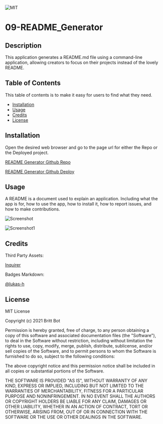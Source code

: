 ![MIT](https://img.shields.io/badge/License-MIT-yellow.svg)
# 09-README_Generator
## Description 

This application generates a README.md file using a command-line application, allowing creators to focus on their projects instead of the lovely README. 


## Table of Contents 

This table of contents is to make it easy for users to find what they need.

* [Installation](#installation)
* [Usage](#usage)
* [Credits](#credits)
* [License](#license)


## Installation

Open the desired web browser and go to the page url for either the Repo or the Deployed project.

[README Generator Github Repo](https://github.com/britt-bot/09-README_Generator)

[README Generator Github Deploy](https://britt-bot.github.io/09-README_Generator/)


## Usage 

A README is a document used to explain an application. Including what the app is for, how to use the app, how to install it, how to report issues, and how to make contributions.

![Screenshot](https://user-images.githubusercontent.com/77466708/114288472-dd334100-9a35-11eb-9592-b081720022dd.png)

![Screenshot1](https://user-images.githubusercontent.com/77466708/114288474-dd334100-9a35-11eb-9240-43ce99008690.png)


## Credits

Third Party Assets:

[Inquirer](https://www.npmjs.com/package/inquirer#documentation)

Badges Markdown:

[@lukas-h](https://gist.github.com/lukas-h/2a5d00690736b4c3a7ba)


## License

MIT License

Copyright (c) 2021 Britt Bot

Permission is hereby granted, free of charge, to any person obtaining a copy
of this software and associated documentation files (the "Software"), to deal
in the Software without restriction, including without limitation the rights
to use, copy, modify, merge, publish, distribute, sublicense, and/or sell
copies of the Software, and to permit persons to whom the Software is
furnished to do so, subject to the following conditions:

The above copyright notice and this permission notice shall be included in all
copies or substantial portions of the Software.

THE SOFTWARE IS PROVIDED "AS IS", WITHOUT WARRANTY OF ANY KIND, EXPRESS OR
IMPLIED, INCLUDING BUT NOT LIMITED TO THE WARRANTIES OF MERCHANTABILITY,
FITNESS FOR A PARTICULAR PURPOSE AND NONINFRINGEMENT. IN NO EVENT SHALL THE
AUTHORS OR COPYRIGHT HOLDERS BE LIABLE FOR ANY CLAIM, DAMAGES OR OTHER
LIABILITY, WHETHER IN AN ACTION OF CONTRACT, TORT OR OTHERWISE, ARISING FROM,
OUT OF OR IN CONNECTION WITH THE SOFTWARE OR THE USE OR OTHER DEALINGS IN THE
SOFTWARE.